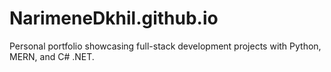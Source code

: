 # NarimeneDkhil.github.io
Personal portfolio showcasing full-stack development projects with Python, MERN, and C# .NET.
